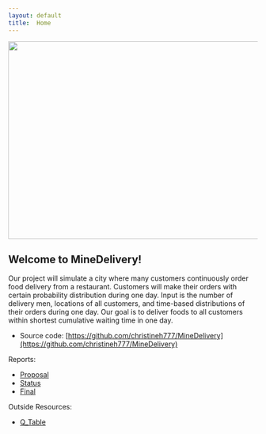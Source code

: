 ```yaml
---
layout: default
title:  Home
---
```


<img src="https://cdn.vox-cdn.com/thumbor/TWjhVRIRrrupd-L0hBeCYBlM-0U=/0x0:767x431/1820x1213/filters:focal(323x155:445x277):format(webp)/cdn.vox-cdn.com/uploads/chorus_image/image/63226878/0fe20042_0bb8_4781_82f4_7130f928b021.0.jpg" width="600" height="400">

## Welcome to MineDelivery!
Our project will simulate a city where many customers continuously order food delivery from a restaurant. Customers will make their orders with certain probability distribution during one day. Input is the number of delivery men, locations of all customers, and time-based distributions of their orders during one day. Our goal is to deliver foods to all customers within shortest cumulative waiting time in one day.

- Source code: [https://github.com/christineh777/MineDelivery](https://github.com/christineh777/MineDelivery)


Reports:

- [Proposal](proposal.html)
- [Status](status.html)
- [Final](final.html)


Outside Resources:
- [Q_Table](https://www.youtube.com/watch?v=Cgx6l19y7q0&t=198s)